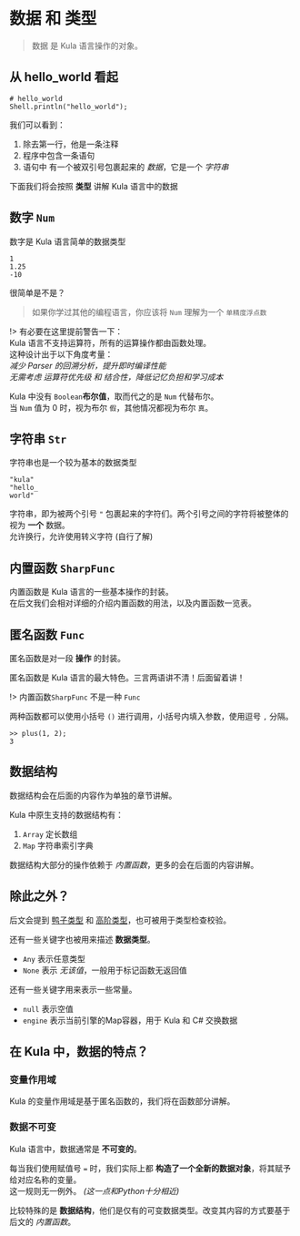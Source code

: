 # 数据 和 类型
> 数据 是 Kula 语言操作的对象。

## 从 hello_world 看起
```kula
# hello_world
Shell.println("hello_world");
```

我们可以看到：
1. 除去第一行，他是一条注释
2. 程序中包含一条语句
3. 语句中 有一个被双引号包裹起来的 *数据*，它是一个 *字符串*

下面我们将会按照 **类型** 讲解 Kula 语言中的数据

## 数字 `Num`
数字是 Kula 语言简单的数据类型
```kula
1
1.25
-10
```

很简单是不是？

> 如果你学过其他的编程语言，你应该将 `Num` 理解为一个 `单精度浮点数`    

!> 有必要在这里提前警告一下：    
Kula 语言不支持运算符，所有的运算操作都由函数处理。    
这种设计出于以下角度考量：      
*减少 Parser 的回溯分析，提升即时编译性能*    
*无需考虑 运算符优先级 和 结合性，降低记忆负担和学习成本*    

Kula 中没有 `Boolean`**布尔值**，取而代之的是 `Num` 代替布尔。    
当 `Num` 值为 0 时，视为布尔 `假`，其他情况都视为布尔 `真`。

## 字符串 `Str`
字符串也是一个较为基本的数据类型
```kula
"kula"
"hello_
world"
```

字符串，即为被两个引号 `"` 包裹起来的字符们。两个引号之间的字符将被整体的视为 **一个** 数据。    
允许换行，允许使用转义字符 (自行了解)

## 内置函数 `SharpFunc`
内置函数是 Kula 语言的一些基本操作的封装。    
在后文我们会相对详细的介绍内置函数的用法，以及内置函数一览表。

## 匿名函数 `Func`
匿名函数是对一段 **操作** 的封装。

匿名函数是 Kula 语言的最大特色。三言两语讲不清！后面留着讲！

!> 内置函数`SharpFunc` 不是一种 `Func`

两种函数都可以使用小括号 `()` 进行调用，小括号内填入参数，使用逗号 `,` 分隔。

```shell
>> plus(1, 2);
3
```

## 数据结构
数据结构会在后面的内容作为单独的章节讲解。 

Kula 中原生支持的数据结构有：
1. `Array` 定长数组
2. `Map` 字符串索引字典

数据结构大部分的操作依赖于 *内置函数*，更多的会在后面的内容讲解。

## 除此之外？
后文会提到 [鸭子类型](/zh_cn/1/duck-type) 和 [高阶类型](/zh_cn/1/func-type)，也可被用于类型检查校验。

还有一些关键字也被用来描述 **数据类型**。

+ `Any` 表示任意类型
+ `None` 表示 *无该值*，一般用于标记函数无返回值

还有一些关键字用来表示一些常量。

+ `null` 表示空值
+ `engine` 表示当前引擎的Map容器，用于 Kula 和 C# 交换数据

## 在 Kula 中，数据的特点？

### 变量作用域
Kula 的变量作用域是基于匿名函数的，我们将在函数部分讲解。

### 数据不可变
Kula 语言中，数据通常是 **不可变的**。

每当我们使用赋值号 `=` 时，我们实际上都 **构造了一个全新的数据对象**，将其赋予给对应名称的变量。    
这一规则无一例外。 *(这一点和Python十分相近)*    

比较特殊的是 **数据结构**，他们是仅有的可变数据类型。改变其内容的方式要基于后文的 *内置函数*。